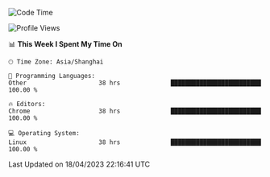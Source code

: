 <!--START_SECTION:waka-->
![Code Time](http://img.shields.io/badge/Code%20Time-553%20hrs%2015%20mins-blue)

![Profile Views](http://img.shields.io/badge/Profile%20Views-0-blue)

📊 **This Week I Spent My Time On** 

```text
🕑︎ Time Zone: Asia/Shanghai

💬 Programming Languages: 
Other                    38 hrs              █████████████████████████   100.00 % 

🔥 Editors: 
Chrome                   38 hrs              █████████████████████████   100.00 % 

💻 Operating System: 
Linux                    38 hrs              █████████████████████████   100.00 % 
```


 Last Updated on 18/04/2023 22:16:41 UTC
<!--END_SECTION:waka-->